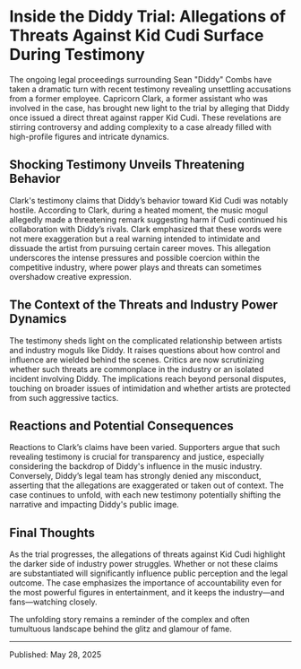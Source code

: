 # Inside the Diddy Trial: Allegations of Threats Against Kid Cudi Surface During Testimony

The ongoing legal proceedings surrounding Sean "Diddy" Combs have taken a dramatic turn with recent testimony revealing unsettling accusations from a former employee. Capricorn Clark, a former assistant who was involved in the case, has brought new light to the trial by alleging that Diddy once issued a direct threat against rapper Kid Cudi. These revelations are stirring controversy and adding complexity to a case already filled with high-profile figures and intricate dynamics.

## Shocking Testimony Unveils Threatening Behavior

Clark's testimony claims that Diddy’s behavior toward Kid Cudi was notably hostile. According to Clark, during a heated moment, the music mogul allegedly made a threatening remark suggesting harm if Cudi continued his collaboration with Diddy’s rivals. Clark emphasized that these words were not mere exaggeration but a real warning intended to intimidate and dissuade the artist from pursuing certain career moves. This allegation underscores the intense pressures and possible coercion within the competitive industry, where power plays and threats can sometimes overshadow creative expression.

## The Context of the Threats and Industry Power Dynamics

The testimony sheds light on the complicated relationship between artists and industry moguls like Diddy. It raises questions about how control and influence are wielded behind the scenes. Critics are now scrutinizing whether such threats are commonplace in the industry or an isolated incident involving Diddy. The implications reach beyond personal disputes, touching on broader issues of intimidation and whether artists are protected from such aggressive tactics.

## Reactions and Potential Consequences

Reactions to Clark’s claims have been varied. Supporters argue that such revealing testimony is crucial for transparency and justice, especially considering the backdrop of Diddy's influence in the music industry. Conversely, Diddy’s legal team has strongly denied any misconduct, asserting that the allegations are exaggerated or taken out of context. The case continues to unfold, with each new testimony potentially shifting the narrative and impacting Diddy's public image.

## Final Thoughts

As the trial progresses, the allegations of threats against Kid Cudi highlight the darker side of industry power struggles. Whether or not these claims are substantiated will significantly influence public perception and the legal outcome. The case emphasizes the importance of accountability even for the most powerful figures in entertainment, and it keeps the industry—and fans—watching closely.

The unfolding story remains a reminder of the complex and often tumultuous landscape behind the glitz and glamour of fame.

---

Published: May 28, 2025
